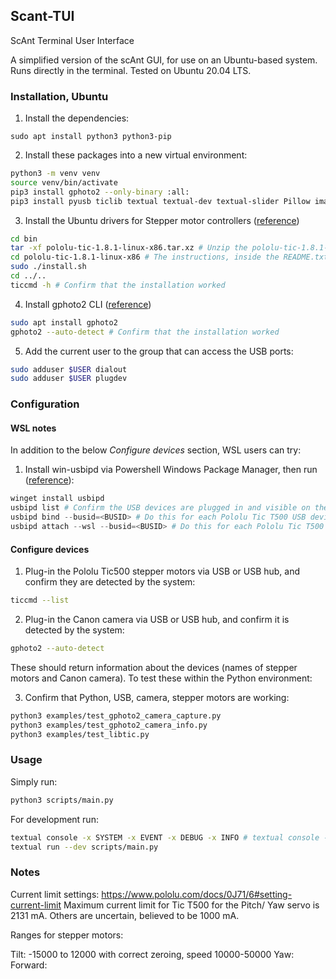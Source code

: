 ## Scant-TUI

ScAnt Terminal User Interface

A simplified version of the scAnt GUI, for use on an Ubuntu-based system. Runs directly in the terminal. Tested on Ubuntu 20.04 LTS.

### Installation, Ubuntu

1. Install the dependencies:
```
sudo apt install python3 python3-pip
```
2. Install these packages into a new virtual environment:
```bash
python3 -m venv venv
source venv/bin/activate
pip3 install gphoto2 --only-binary :all:
pip3 install pyusb ticlib textual textual-dev textual-slider Pillow imageio rawpy ticlib 
```
3. Install the Ubuntu drivers for Stepper motor controllers ([reference](https://www.pololu.com/product/3134/resources))
```bash
cd bin
tar -xf pololu-tic-1.8.1-linux-x86.tar.xz # Unzip the pololu-tic-1.8.1-linux-x86.tar.xz
cd pololu-tic-1.8.1-linux-x86 # The instructions, inside the README.txt are repeated here
sudo ./install.sh
cd ../..
ticcmd -h # Confirm that the installation worked
```
4. Install gphoto2 CLI ([reference](https://sourceforge.net/projects/gphoto/files/gphoto/2.5.28/gphoto2-2.5.28.tar.xz/download))
```bash
sudo apt install gphoto2
gphoto2 --auto-detect # Confirm that the installation worked
```
5. Add the current user to the group that can access the USB ports:
```bash
sudo adduser $USER dialout
sudo adduser $USER plugdev
```

### Configuration

#### WSL notes

In addition to the below *Configure devices* section, WSL users can try:

1. Install win-usbipd via Powershell Windows Package Manager, then run ([reference](https://github.com/dorssel/usbipd-win)):
```powershell
winget install usbipd
usbipd list # Confirm the USB devices are plugged in and visible on the Windows Host e.g 3-1    1ffb:00bd  Pololu Tic T500 Not Shared
usbipd bind --busid=<BUSID> # Do this for each Pololu Tic T500 USB devices and the Canon camera, may require administrator Powershell, until they are 'Shared'
usbipd attach --wsl --busid=<BUSID> # Do this for each Pololu Tic T500 and Canon camera
```

#### Configure devices

1. Plug-in the Pololu Tic500 stepper motors via USB or USB hub, and confirm they are detected by the system:
```bash
ticcmd --list
```
2. Plug-in the Canon camera via USB or USB hub, and confirm it is detected by the system:
```bash
gphoto2 --auto-detect
```

These should return information about the devices (names of stepper motors and Canon camera). To test these within the Python environment:

3. Confirm that Python, USB, camera, stepper motors are working:
```bash
python3 examples/test_gphoto2_camera_capture.py
python3 examples/test_gphoto2_camera_info.py
python3 examples/test_libtic.py
```

### Usage

Simply run:

```bash
python3 scripts/main.py
```

For development run:

```bash
textual console -x SYSTEM -x EVENT -x DEBUG -x INFO # textual console -v for verbose logs
textual run --dev scripts/main.py
```

### Notes

Current limit settings: https://www.pololu.com/docs/0J71/6#setting-current-limit
Maximum current limit for Tic T500 for the Pitch/ Yaw servo is 2131 mA.
Others are uncertain, believed to be 1000 mA.

Ranges for stepper motors:

Tilt: -15000 to 12000 with correct zeroing, speed 10000-50000
Yaw:
Forward:

